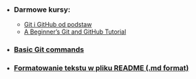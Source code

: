 - ### Darmowe kursy:
    - [Git i GitHub od podstaw](https://www.udemy.com/course/kurs-git-i-github-od-podstaw/)
    - [A Beginner’s Git and GitHub Tutorial](https://www.udacity.com/blog/2015/06/a-beginners-git-github-tutorial.html)

- ### [Basic Git commands](https://confluence.atlassian.com/bitbucketserver/basic-git-commands-776639767.html)

- ### [Formatowanie tekstu w pliku README (.md format)](https://docs.github.com/en/get-started/writing-on-github/getting-started-with-writing-and-formatting-on-github/basic-writing-and-formatting-syntax)
 




